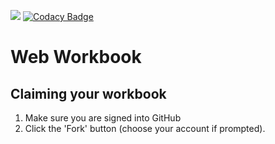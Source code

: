 ![](http://static1.squarespace.com/static/538f3fcde4b05c5fecc7a40e/t/538f48a4e4b00d94e8c253b3/1453396632576/?format=400w)
[![Codacy Badge](https://api.codacy.com/project/badge/Grade/be0cd8c6f8af4400991bd4c45c6029c3)](https://www.codacy.com/app/AustinCodingAcademy/web-workbook?utm_source=github.com&amp;utm_medium=referral&amp;utm_content=AustinCodingAcademy/web-workbook&amp;utm_campaign=Badge_Grade)

# Web Workbook

## Claiming your workbook
1. Make sure you are signed into GitHub
1. Click the 'Fork' button (choose your account if prompted).

